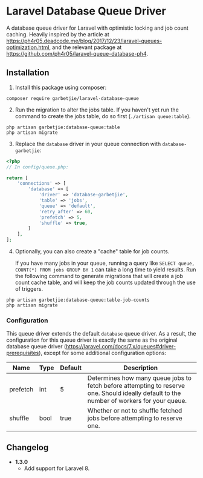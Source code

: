 # Laravel Database Queue Driver

A database queue driver for Laravel with optimistic locking and job count caching. Heavily inspired by the article at
https://ph4r05.deadcode.me/blog/2017/12/23/laravel-queues-optimization.html, and the relevant package at
https://github.com/ph4r05/laravel-queue-database-ph4. 

## Installation

1. Install this package using composer:
```
composer require garbetjie/laravel-database-queue
```

2. Run the migration to alter the jobs table.
   If you haven't yet run the command to create the jobs table, do so first (`./artisan queue:table`).
```
php artisan garbetjie:database-queue:table
php artisan migrate
```

3. Replace the `database` driver in your queue connection with `database-garbetjie`:
```php
<?php
// In config/queue.php:

return [
    'connections' => [
        'database' => [
            'driver' => 'database-garbetjie',
            'table' => 'jobs',
            'queue' => 'default',
            'retry_after' => 60,
            'prefetch' => 5,
            'shuffle' => true,
        ]
    ], 
];
```

4. Optionally, you can also create a "cache" table for job counts.
   
   If you have many jobs in your queue, running a query like `SELECT queue, COUNT(*) FROM jobs GROUP BY 1` can take a
   long time to yield results. Run the following command to generate migrations that will create a job count cache table, and will keep the job counts
   updated through the use of triggers.
```
php artisan garbetjie:database-queue:table-job-counts
php artisan migrate
```

### Configuration

This queue driver extends the default `database` queue driver. As a result, the configuration for this queue driver is
exactly the same as the original database queue driver (https://laravel.com/docs/7.x/queues#driver-prerequisites), except
for some additional configuration options:

| Name     | Type | Default | Description                                                                                                                               |
|----------|------|---------|-------------------------------------------------------------------------------------------------------------------------------------------|
| prefetch | int  | 5       | Determines how many queue jobs to fetch before attempting to reserve one. Should ideally default to the number of workers for your queue. |
| shuffle  | bool | true    | Whether or not to shuffle fetched jobs before attempting to reserve one.                                                                  |

## Changelog

* **1.3.0**
   * Add support for Laravel 8.

